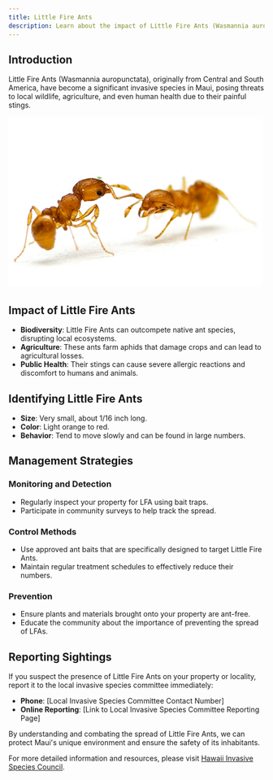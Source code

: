 ```yaml
---
title: Little Fire Ants
description: Learn about the impact of Little Fire Ants (Wasmannia auropunctata) in Maui and how to manage their spread.
---
```


## Introduction

Little Fire Ants (Wasmannia auropunctata), originally from Central and South America, have become a significant invasive species in Maui, posing threats to local wildlife, agriculture, and even human health due to their painful stings.

![Little Fire Ant](../../../../assets/fire-ant.jpg)

## Impact of Little Fire Ants

- **Biodiversity**: Little Fire Ants can outcompete native ant species, disrupting local ecosystems.
- **Agriculture**: These ants farm aphids that damage crops and can lead to agricultural losses.
- **Public Health**: Their stings can cause severe allergic reactions and discomfort to humans and animals.

## Identifying Little Fire Ants

- **Size**: Very small, about 1/16 inch long.
- **Color**: Light orange to red.
- **Behavior**: Tend to move slowly and can be found in large numbers.

## Management Strategies

### Monitoring and Detection

- Regularly inspect your property for LFA using bait traps.
- Participate in community surveys to help track the spread.

### Control Methods

- Use approved ant baits that are specifically designed to target Little Fire Ants.
- Maintain regular treatment schedules to effectively reduce their numbers.

### Prevention

- Ensure plants and materials brought onto your property are ant-free.
- Educate the community about the importance of preventing the spread of LFAs.

## Reporting Sightings

If you suspect the presence of Little Fire Ants on your property or locality, report it to the local invasive species committee immediately:

- **Phone**: [Local Invasive Species Committee Contact Number]
- **Online Reporting**: [Link to Local Invasive Species Committee Reporting Page]

By understanding and combating the spread of Little Fire Ants, we can protect Maui's unique environment and ensure the safety of its inhabitants.

For more detailed information and resources, please visit [Hawaii Invasive Species Council](https://dlnr.hawaii.gov/hisc/info/invasive-species-profiles/little-fire-ant/).
